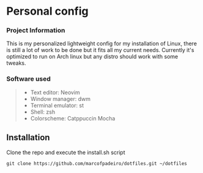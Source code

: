 # Personal config

### Project Information
This is my personalized lightweight config for my installation of Linux, 
there is still a lot of work to be done but it fits all my current needs.
Currently it's optimized to run on Arch linux but any distro should work with some tweaks.
### Software used
>- Text editor: Neovim
>- Window manager: dwm
>- Terminal emulator: st
>- Shell: zsh
>- Colorscheme: Catppuccin Mocha

## Installation 
Clone the repo and execute the install.sh script
```
git clone https://github.com/marcofpadeiro/dotfiles.git ~/dotfiles
```



